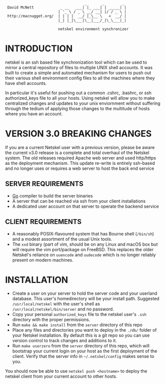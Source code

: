 ```
                                    _       _        _ 
 David McNett            _ __   ___| |_ ___| | _____| |
                        | '_ \ / _ \ __/ __| |/ / _ \ |
 http://macnugget.org/  | | | |  __/ |_\__ \   <  __/ |
                        |_| |_|\___|\__|___/_|\_\___|_|

                        netskel environment synchronizer
```
# INTRODUCTION

netskel is an ssh based file synchronization tool which can be used to 
mirror a central repository of files to multiple UNIX shell accounts.  It was
built to create a simple and automated mechanism for users to push out their
various shell environment config files to all the machines where they have
shell accounts.

In particular it's useful for pushing out a common .cshrc, .bashrc, or ssh
authorized_keys file to all your hosts.  Using netskel will allow you to make
centralized changes and updates to your unix enviornment without suffering
through the tedium of applying those changes to the multitude of hosts where
you have an account.

# VERSION 3.0 BREAKING CHANGES 

If you are a current Netskel user with a previous version, please be aware
the current v3.0 release is a complete and total overhaul of the Netskel
system.  The old releases required Apache web server and used http/https as
the deployment mechanism.  This update re-write is entirely ssh-based and 
no longer uses or requires a web server to host the back end service

## SERVER REQUIREMENTS

* [Go](https://golang.org) compiler to build the server binaries
* A server that can be reached via ssh from your client installations
* A dedicated user account on that server to operate the backend service

## CLIENT REQUIREMENTS

* A reasonably POSIX-flavoured system that has Bourne shell (`/bin/sh`) and 
  a modest assortment of the usual Unix tools.
* The `xxd` binary (part of vim, should be on any Linux and macOS box but will
  require the vim port/package on FreeBSD.  This replaces the older Netskel's
  reliance on `uuencode` and `uudecode` which is no longer reliably present on
  modern machines.

# INSTALLATION

* Create a user on your server to hold the server code and your userland
  database.  This user's homedirectory will be your install path.  Suggested
  `/usr/local/netskel` with the user's shell as `/usr/local/netskel/bin/server`
  and no password.
* Copy your personal `authorized_keys` file to the netskel user's `.ssh` 
  directory with the proper permissions.
* Run `make && make install` from the `server` directory of this repo
* Place any files and directories you want to deploy in the `./db/` folder of
  your Netskel installation.  By default this is a git repo so you can use
  version control to track changes and additions to it.
* Run `make userzero` from the `server` directory of this repo, which will
  bootstrap your current login on your host as the first deployment of the
  client.  Verify that the server info in `~/.netskel/config` makes sense
  to you.

You should now be able to use `netskel push <hostname>` to deploy the netskel
client from your current account to other hosts.
